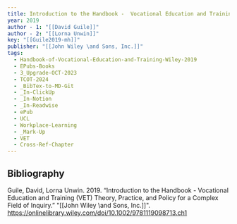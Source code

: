 ```yaml
---
title: Introduction to the Handbook -  Vocational Education and Training (VET) Theory, Practice, and Policy for a Complex Field of Inquiry
year: 2019
author - 1: "[[David Guile]]"
author - 2: "[[Lorna Unwin]]"
key: "[[Guile2019-mh]]"
publisher: "[[John Wiley \and Sons, Inc.]]"
tags:
  - Handbook-of-Vocational-Education-and-Training-Wiley-2019
  - EPubs-Books
  - 3_Upgrade-OCT-2023
  - TCOT-2024
  - _BibTex-to-MD-Git
  - _In-ClickUp
  - _In-Notion
  - _In-Readwise
  - ePub
  - UCL
  - Workplace-Learning
  - _Mark-Up
  - VET
  - Cross-Ref-Chapter
---
```


## Bibliography
Guile, David, Lorna Unwin. 2019. “Introduction to the Handbook -  Vocational Education and Training (VET) Theory, Practice, and Policy for a Complex Field of Inquiry.” "[[John Wiley \and Sons, Inc.]]". https://onlinelibrary.wiley.com/doi/10.1002/9781119098713.ch1
